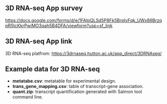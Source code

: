 ## 3D RNA-seq App survey

https://docs.google.com/forms/d/e/1FAIpQLSd5P8Fk5BrpIvFqk_UWx86BrzqpR5tcKkrPwiMO3qah5B4DFA/viewform?usp=sf_link


## 3D RNA-seq App link

3D RNA-seq platfrom: https://3drnaseq.hutton.ac.uk/app_direct/3DRNAseq/


## Example data for 3D RNA-seq

  - **metatabe.csv**: metatable for experimental design.
  - **trans_gene_mapping.csv**: table of transcript-gene association.
  - **quant.zip**: transcript quantification generated with Salmon tool command line. 
